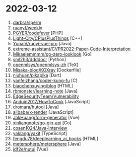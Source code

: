 # 2022-03-12

1. [darbra/sperm](https://github.com/darbra/sperm "浏览过的精彩逆向文章汇总，值得一看") 
2. [ruanyf/weekly](https://github.com/ruanyf/weekly "科技爱好者周刊，每周五发布") 
3. [PGYER/codefever](https://github.com/PGYER/codefever "CodeFever 是完全免费开源的 Git 代码托管服务，支持一行命令安装到自己服务器！CodeFever Community Edition (A Self-hosted Git Services)!") [PHP]
4. [Light-City/CPlusPlusThings](https://github.com/Light-City/CPlusPlusThings "C++那些事") [C++]
5. [YunaiV/ruoyi-vue-pro](https://github.com/YunaiV/ruoyi-vue-pro "基于 Spring Boot + MyBatis Plus + Vue & Element 实现的后台管理系统 + 用户小程序，支持 RBAC 动态权限、多租户、数据权限、工作流、三方登录、支付、短信、商城等功能。你的 ⭐️ Star ⭐️，是作者生发的动力！") [Java]
6. [extreme-assistant/CVPR2022-Paper-Code-Interpretation](https://github.com/extreme-assistant/CVPR2022-Paper-Code-Interpretation "cvpr2021/cvpr2020/cvpr2019/cvpr2018/cvpr2017 论文/代码/解读/直播合集，极市团队整理") 
7. [Mikaelemmmm/go-zero-looklook](https://github.com/Mikaelemmmm/go-zero-looklook "🔥基于go-zero(go zero) 微服务全技术栈开发最佳实践项目。Develop best practice projects based on the full technology stack of go zero (go zero) microservices.") [Go]
8. [sml2h3/ddddocr](https://github.com/sml2h3/ddddocr "带带弟弟 通用验证码识别OCR pypi版") [Python]
9. [openmlsys/openmlsys-zh](https://github.com/openmlsys/openmlsys-zh "《机器学习系统：设计与实现》") [TeX]
10. [Misaka-blog/KOXray](https://github.com/Misaka-blog/KOXray "某容器云部署Xray高性能代理服务") [Dockerfile]
11. [niuhuan/pikapika](https://github.com/niuhuan/pikapika "(R18) 美观易用且无广告的二次元客户端，同时支持MacOS，Windows，Android，iOS，并上传了APK和IPA。类似哔咔漫画。") [Dart]
12. [yanfeizhang/coder-kung-fu](https://github.com/yanfeizhang/coder-kung-fu "开发内功修炼") [C]
13. [biaochenxuying/blog](https://github.com/biaochenxuying/blog "大前端技术为主，读书笔记、随笔、理财为辅，做个终身学习者。") [HTML]
14. [rbmonster/learning-note](https://github.com/rbmonster/learning-note "java开发 面试八股文（个人的面试及工作总结）") [Java]
15. [EdgeSecurityTeam/Vulnerability](https://github.com/EdgeSecurityTeam/Vulnerability "此项目将不定期从棱角社区对外进行公布一些最新漏洞。") 
16. [Anduin2017/HowToCook](https://github.com/Anduin2017/HowToCook "程序员在家做饭方法指南。Programmer's guide about how to cook at home (Chinese only).") [JavaScript]
17. [dromara/hutool](https://github.com/dromara/hutool "🍬A set of tools that keep Java sweet.") [Java]
18. [alibaba/x-render](https://github.com/alibaba/x-render "🚴‍♀️ 阿里 - 很易用的中后台「表单 / 表格 / 图表」解决方案") [JavaScript]
19. [JakHuang/form-generator](https://github.com/JakHuang/form-generator "✨Element UI表单设计及代码生成器") [Vue]
20. [xinliangnote/go-gin-api](https://github.com/xinliangnote/go-gin-api "基于 Gin 进行模块化设计的 API 框架，封装了常用功能，使用简单，致力于进行快速的业务研发。比如，支持 cors 跨域、jwt 签名验证、zap 日志收集、panic 异常捕获、trace 链路追踪、prometheus 监控指标、swagger 文档生成、viper 配置文件解析、gorm 数据库组件、gormgen 代码生成工具、graphql 查询语言、errno 统一定义错误码、gRPC 的使用、cron 定时任务 等等。") [Go]
21. [cosen1024/Java-Interview](https://github.com/cosen1024/Java-Interview "「Java面试小抄」一份通向理想互联网公司的面试汇总，包括 Java基础、Java并发、JVM、MySQL、Redis、Spring、MyBatis、Kafka、计算机操作系统、计算机网络、系统设计、分布式、Java 项目实战等") 
22. [yaklang/yakit](https://github.com/yaklang/yakit "Cyber Security ALL-IN-ONE Platform") [TypeScript]
23. [fengdu78/deeplearning_ai_books](https://github.com/fengdu78/deeplearning_ai_books "deeplearning.ai（吴恩达老师的深度学习课程笔记及资源）") [HTML]
24. [metersphere/metersphere](https://github.com/metersphere/metersphere "MeterSphere 是一站式开源持续测试平台，覆盖测试管理、接口测试、性能测试等。搞测试，就选 MeterSphere！") [Java]
25. [jdf2e/nutui](https://github.com/jdf2e/nutui "京东风格的移动端 Vue2、Vue3 组件库 、支持多端小程序(A Vue.js UI Toolkit for Mobile Web)") [Vue]
